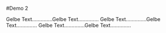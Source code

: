 #Demo 2



Gelbe Text..............Gelbe Text..............
Gelbe Text..............Gelbe Text..............
Gelbe Text..............Gelbe Text..............